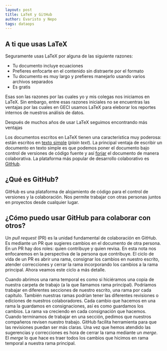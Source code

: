 ```yaml
---
layout: post
title: LaTeX y GitHub
author: Evaristo y Nepo
tags: dataops
---
```

## A ti que usas LaTeX

Seguramente usas LaTeX por alguna de las siguiente razones:

- Tu documento incluye ecuaciones
- Prefieres enfocarte en el contenido sin distraerte por el formato
- Tu documento es muy largo y prefieres manejarlo usando varios archivos separados
- Es gratis

Esas son las razones por las cuales yo y mis colegas nos iniciamos en LaTeX. Sin embargo, entre esas
razones iniciales no se encuentras las ventajas por las cuales en GECI usamos LaTeX
para eleborar los reportes internos de nuestros análisis de datos.

Después de muchos años de usar LaTeX seguimos encontrando más ventajas 

Los documentos escritos en LaTeX tienen una característica muy poderosa: están escritos en [texto
simple](https://es.wikipedia.org/wiki/Archivo_de_texto) (_plain text_). La principal ventaja de
escribir un documento en texto simple es que podemos poner el documento bajo control de versiones de
código fuente y así [forjar](https://es.wikipedia.org/wiki/Forja_(software)) el documento de manera
colaborativa. La plataforma más popular de desarrollo colaborativo es
[GitHub](https://es.wikipedia.org/wiki/GitHub).

## ¿Qué es GitHub?

GitHub es una plataforma de alojamiento de código para el control de versiones y la colaboración.
Nos permite trabajar con otras personas juntos en proyectos desde cualquier lugar.

## ¿Cómo puedo usar GitHub para colaborar con otros?

Un _pull request_ (PR) es la unidad fundamental de colaboración en GitHub. Es mediante un PR que
sugieres cambios en el documento de otra persona. En un PR hay dos roles: quien contribuye y quien
revisa. En esta nota nos enfocaremos en la perspectiva de la persona que contribuye. El ciclo de
vida de un PR es abrir una rama, consignar los cambios en nuestro escrito, atender correcciones y
cerrar la rama incorporando los cambios a la rama principal. Ahora veamos este ciclo a más detalle.

Cuando abrimos una rama temporal es como si hiciéramos una copia de nuestra carpeta de trabajo (a la
que llamamos rama principal). Podríamos trabajar en diferentes secciones de nuestro escrito, una
rama por cada capítulo. También nuestras ramas podrían tener las diferentes revisiones o ediciones
de nuestros colaboradores. Cada cambio que hacemos en una rama la guardamos en consignaciones, así
es como guardamos los cambios. La rama va creciendo en cada consignación que hacemos. Cuando
terminamos de trabajar en una sección, pedimos que nuestros compañeros revisen nuestro trabajo.
GitHub facilita herramienta para que las revisiones puedan ser más claras. Una vez que hemos
atendido las sugerencias y correcciones es hora de cerrar la rama mediante un _merge_. El _merge_ lo
que hace es traer todos los cambios que hicimos en rama temporal a nuestra rama principal.

